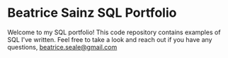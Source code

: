 # Beatrice Sainz SQL Portfolio

Welcome to my SQL portfolio! This code repository contains examples of SQL I've written. Feel free to take a look and reach out if you have any questions, beatrice.seale@gmail.com
